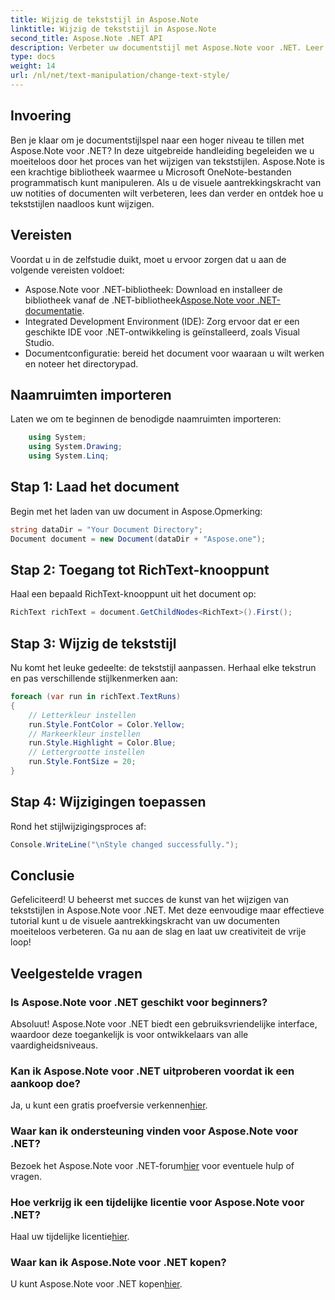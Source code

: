 ```yaml
---
title: Wijzig de tekststijl in Aspose.Note
linktitle: Wijzig de tekststijl in Aspose.Note
second_title: Aspose.Note .NET API
description: Verbeter uw documentstijl met Aspose.Note voor .NET. Leer hoe u moeiteloos tekststijlen kunt wijzigen in deze stapsgewijze handleiding. Probeer het gratis!
type: docs
weight: 14
url: /nl/net/text-manipulation/change-text-style/
---
```

## Invoering
Ben je klaar om je documentstijlspel naar een hoger niveau te tillen met Aspose.Note voor .NET? In deze uitgebreide handleiding begeleiden we u moeiteloos door het proces van het wijzigen van tekststijlen. Aspose.Note is een krachtige bibliotheek waarmee u Microsoft OneNote-bestanden programmatisch kunt manipuleren. Als u de visuele aantrekkingskracht van uw notities of documenten wilt verbeteren, lees dan verder en ontdek hoe u tekststijlen naadloos kunt wijzigen.
## Vereisten
Voordat u in de zelfstudie duikt, moet u ervoor zorgen dat u aan de volgende vereisten voldoet:
-  Aspose.Note voor .NET-bibliotheek: Download en installeer de bibliotheek vanaf de .NET-bibliotheek[Aspose.Note voor .NET-documentatie](https://reference.aspose.com/note/net/).
- Integrated Development Environment (IDE): Zorg ervoor dat er een geschikte IDE voor .NET-ontwikkeling is geïnstalleerd, zoals Visual Studio.
- Documentconfiguratie: bereid het document voor waaraan u wilt werken en noteer het directorypad.
## Naamruimten importeren
Laten we om te beginnen de benodigde naamruimten importeren:
```csharp
    using System;
    using System.Drawing;
    using System.Linq;
```
## Stap 1: Laad het document
Begin met het laden van uw document in Aspose.Opmerking:
```csharp
string dataDir = "Your Document Directory";
Document document = new Document(dataDir + "Aspose.one");
```
## Stap 2: Toegang tot RichText-knooppunt
Haal een bepaald RichText-knooppunt uit het document op:
```csharp
RichText richText = document.GetChildNodes<RichText>().First();
```
## Stap 3: Wijzig de tekststijl
Nu komt het leuke gedeelte: de tekststijl aanpassen. Herhaal elke tekstrun en pas verschillende stijlkenmerken aan:
```csharp
foreach (var run in richText.TextRuns)
{
    // Letterkleur instellen
    run.Style.FontColor = Color.Yellow;
    // Markeerkleur instellen
    run.Style.Highlight = Color.Blue;
    // Lettergrootte instellen
    run.Style.FontSize = 20;
}
```
## Stap 4: Wijzigingen toepassen
Rond het stijlwijzigingsproces af:
```csharp
Console.WriteLine("\nStyle changed successfully.");
```
## Conclusie
Gefeliciteerd! U beheerst met succes de kunst van het wijzigen van tekststijlen in Aspose.Note voor .NET. Met deze eenvoudige maar effectieve tutorial kunt u de visuele aantrekkingskracht van uw documenten moeiteloos verbeteren. Ga nu aan de slag en laat uw creativiteit de vrije loop!
## Veelgestelde vragen
### Is Aspose.Note voor .NET geschikt voor beginners?
Absoluut! Aspose.Note voor .NET biedt een gebruiksvriendelijke interface, waardoor deze toegankelijk is voor ontwikkelaars van alle vaardigheidsniveaus.
### Kan ik Aspose.Note voor .NET uitproberen voordat ik een aankoop doe?
 Ja, u kunt een gratis proefversie verkennen[hier](https://releases.aspose.com/).
### Waar kan ik ondersteuning vinden voor Aspose.Note voor .NET?
 Bezoek het Aspose.Note voor .NET-forum[hier](https://forum.aspose.com/c/note/28) voor eventuele hulp of vragen.
### Hoe verkrijg ik een tijdelijke licentie voor Aspose.Note voor .NET?
 Haal uw tijdelijke licentie[hier](https://purchase.aspose.com/temporary-license/).
### Waar kan ik Aspose.Note voor .NET kopen?
 U kunt Aspose.Note voor .NET kopen[hier](https://purchase.aspose.com/buy).